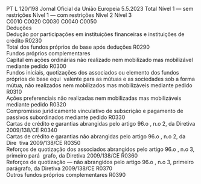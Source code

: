 PT  L 120/198 Jornal Oficial da União Europeia 5.5.2023
 Total  Nível 1 — sem 
restrições  Nível 1 — 
com restrições  Nível 2  Nível 3  
C0010  C0020  C0030  C0040  C0050  
Deduções  
Dedução por participações em instituições financeiras e instituições de crédito  R0230  
Total dos fundos próprios de base após deduções  R0290  
Fundos próprios complementares  
Capital em ações ordinárias não realizado nem mobilizado mas mobilizável mediante pedido  R0300  
Fundos iniciais, quotizações dos associados ou elemento dos fundos próprios de base equi ­
valente para as mútuas e as sociedades sob a forma mútua, não realizados nem mobilizados 
mas mobilizáveis mediante pedido  R0310  
Ações preferenciais não realizadas nem mobilizadas mas mobilizáveis mediante pedido  R0320  
Compromisso juridicamente vinculativo de subscrição e pagamento de passivos subordinados 
mediante pedido  R0330  
Cartas de crédito e garantias abrangidas pelo artigo 96.o , n.o 2, da Diretiva 2009/138/CE  R0340  
Cartas de crédito e garantias não abrangidas pelo artigo 96.o , n.o 2, da Dire ­
tiva 2009/138/CE  R0350  
Reforços de quotização dos associados abrangidos pelo artigo 96.o , n.o 3, primeiro pará ­
grafo, da Diretiva 2009/138/CE  R0360  
Reforços de quotização — não abrangidos pelo artigo 96.o , n.o 3, primeiro parágrafo, da 
Diretiva 2009/138/CE  R0370  
Outros fundos próprios complementares  R0390